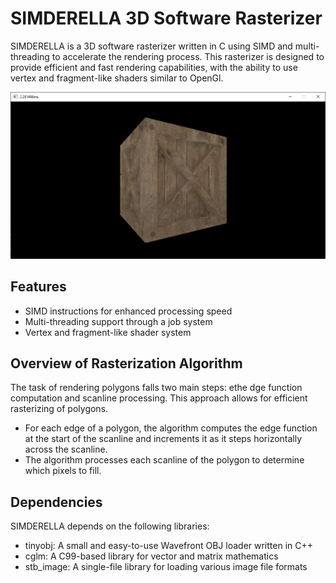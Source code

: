 SIMDERELLA 3D Software Rasterizer
=================================

SIMDERELLA is a 3D software rasterizer written in C using SIMD and multi-threading to accelerate the rendering process. This rasterizer is designed to provide efficient and fast rendering capabilities, with the ability to use vertex and fragment-like shaders similar to OpenGl.

![cube](images\cube.PNG)

Features
--------
- SIMD instructions for enhanced processing speed
- Multi-threading support through a job system
- Vertex and fragment-like shader system

Overview of Rasterization Algorithm
-----------------------------------

The task of rendering polygons falls two main steps: ethe dge function computation and scanline processing. This approach allows for efficient rasterizing of polygons.

   - For each edge of a polygon, the algorithm computes the edge function at the start of the scanline and increments it as it steps horizontally across the scanline.
   - The algorithm processes each scanline of the polygon to determine which pixels to fill.

Dependencies
------------

SIMDERELLA depends on the following libraries:

- tinyobj: A small and easy-to-use Wavefront OBJ loader written in C++
- cglm: A C99-based library for vector and matrix mathematics
- stb_image: A single-file library for loading various image file formats
